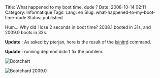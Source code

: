 Title: What happened to my boot time, dude ?
Date: 2008-10-14 02:11
Category: Informatique
Tags:
Lang: en
Slug: what-happened-to-my-boot-time-dude
Status: published

Hum... Why did I lose 2 seconds in boot time? 2008.1 booted in 31s, and 2009.0
boots in 33s.

**Update** : As asked by pterjan, here is the result of the
[lsinitrd](http://pastebin.com/m195c69bf) command.

**Update** : running depmod didn't fix the problem.

![Bootchart]({static}/media/mandriva/bootchart.png)

![Bootchard 2009.0]({static}/media/mandriva/bootchart-2009.0.png)
